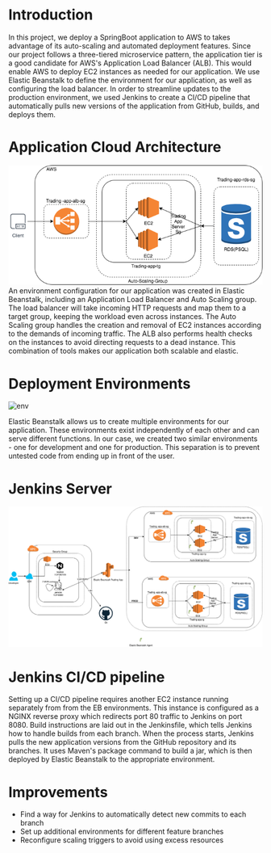 # Introduction
In this project, we deploy a SpringBoot application to AWS to takes advantage of its auto-scaling and automated deployment features. Since our project follows a three-tiered microservice pattern, the application tier is a good candidate for AWS's Application Load Balancer (ALB). This would enable AWS to deploy EC2 instances as needed for our application. We use Elastic Beanstalk to define the environment for our application, as well as configuring the load balancer. In order to streamline updates to the production environment, we used Jenkins to create a CI/CD pipeline that automatically pulls new versions of the application from GitHub, builds, and deploys them.

# Application Cloud Architecture
![architecture](assets/Cloud.png)  
An environment configuration for our application was created in Elastic Beanstalk, including an Application Load Balancer and Auto Scaling group. The load balancer will take incoming HTTP requests and map them to a target group, keeping the workload even across instances. The Auto Scaling group handles the creation and removal of EC2 instances according to the demands of incoming traffic. The ALB also performs health checks on the instances to avoid directing requests to a dead instance. This combination of tools makes our application both scalable and elastic.

# Deployment Environments
![env](assets/Envs.png)

Elastic Beanstalk allows us to create multiple environments for our application. These environments exist independently of each other and can serve different functions. In our case, we created two similar environments - one for development and one for production. This separation is to prevent untested code from ending up in front of the user.

# Jenkins Server
![jenkins](assets/Jenkins.png)

# Jenkins CI/CD pipeline
Setting up a CI/CD pipeline requires another EC2 instance running separately from from the EB environments. This instance is configured as a NGINX reverse proxy which redirects port 80 traffic to Jenkins on port 8080. Build instructions are laid out in the Jenkinsfile, which tells Jenkins how to handle builds from each branch. When the process starts, Jenkins pulls the new application versions from the GitHub repository and its branches. It uses Maven's package command to build a jar, which is then deployed by Elastic Beanstalk to the appropriate environment.

# Improvements
- Find a way for Jenkins to automatically detect new commits to each branch
- Set up additional environments for different feature branches
- Reconfigure scaling triggers to avoid using excess resources
